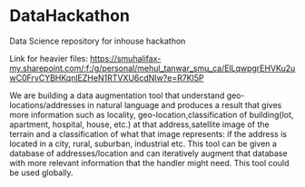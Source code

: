 # DataHackathon
Data Science repository for inhouse hackathon

Link for heavier files: https://smuhalifax-my.sharepoint.com/:f:/g/personal/mehul_tanwar_smu_ca/ElLqwpgrEHVKu2uwC0FryCYBHKqnlEZHeN1RTVXU6cdNIw?e=R7Kl5P


We are building a data augmentation tool that understand geo-locations/addresses in natural language and produces a result that gives more information such as locality, geo-location,classification 
of building(lot, apartment, hospital, house, etc.) at that address,satellite image of the terrain and a classification of what that image represents: if the address is located in a city,
rural, suburban, industrial etc. This tool can be given a database of addresses/location and can iteratively augment that database with more relevant information that the handler might need.
This tool could be used globally.
